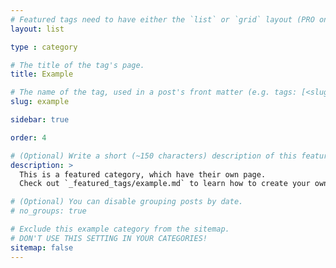 ```yaml
---
# Featured tags need to have either the `list` or `grid` layout (PRO only).
layout: list

type : category

# The title of the tag's page.
title: Example

# The name of the tag, used in a post's front matter (e.g. tags: [<slug>]).
slug: example

sidebar: true

order: 4

# (Optional) Write a short (~150 characters) description of this featured tag.
description: >
  This is a featured category, which have their own page.
  Check out `_featured_tags/example.md` to learn how to create your own.

# (Optional) You can disable grouping posts by date.
# no_groups: true

# Exclude this example category from the sitemap.
# DON'T USE THIS SETTING IN YOUR CATEGORIES!
sitemap: false
---
```

